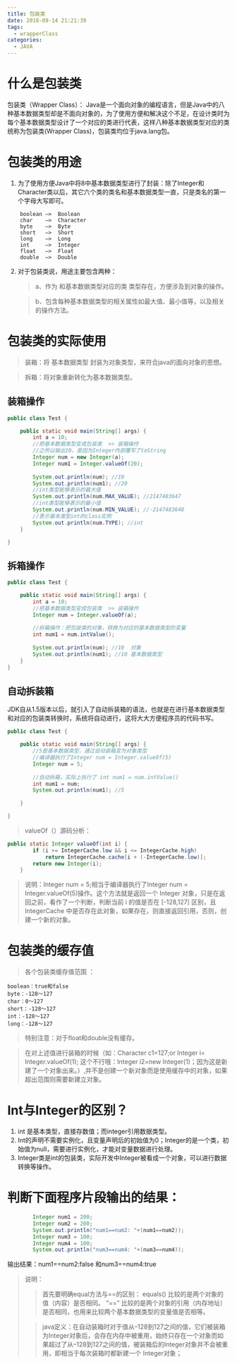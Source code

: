 ```yaml
---
title: 包装类
date: 2018-09-14 21:21:39
tags:
  - wrapperClass
categories:
  - JAVA
---
```


# 什么是包装类

包装类（Wrapper Class）： Java是一个面向对象的编程语言，但是Java中的八种基本数据类型却是不面向对象的，为了使用方便和解决这个不足，在设计类时为每个基本数据类型设计了一个对应的类进行代表，这样八种基本数据类型对应的类统称为包装类(Wrapper Class)，包装类均位于java.lang包。

# 包装类的用途

1. 为了使用方便Java中将8中基本数据类型进行了封装：除了Integer和Character类以后，其它六个类的类名和基本数据类型一直，只是类名的第一个字母大写即可。

```
    boolean —>  Boolean
    char    —>  Character
    byte    —>  Byte
    short   —>  Short
    long    —>  Long
    int     —>  Integer
    float   —>  Float
    double  —>  Double
```

2. 对于包装类说，用途主要包含两种：

   > a、作为 和基本数据类型对应的类 类型存在，方便涉及到对象的操作。

   > b、包含每种基本数据类型的相关属性如最大值、最小值等，以及相关的操作方法。


# 包装类的实际使用

> 装箱：将 基本数据类型 封装为对象类型，来符合java的面向对象的思想。

> 拆箱：将对象重新转化为基本数据类型。

## 装箱操作

```java
public class Test {

	public static void main(String[] args) {
		int a = 10; 
		//把基本数据类型变成包装类  >> 装箱操作
		//之所以输出10，是因为Integer内部覆写了toString
		Integer num = new Integer(a);
		Integer num1 = Integer.valueOf(20);
		
		System.out.println(num); //10
		System.out.println(num1); //20
		//int类型能够表示的最大值
		System.out.println(num.MAX_VALUE); //2147483647
		//int类型能够表示的最小值
		System.out.println(num.MIN_VALUE); //-2147483648
		//表示基本类型int的class实例
		System.out.println(num.TYPE); //int
	}

}
```

## 拆箱操作

```java
public class Test {

	public static void main(String[] args) {
		int a = 10; 
		//把基本数据类型变成包装类  >> 装箱操作
		Integer num = Integer.valueOf(a);
		
		//拆箱操作：把包装类的对象，转换为对应的基本数据类型的变量
		int num1 = num.intValue();
		
		System.out.println(num); //10  对象
		System.out.println(num1); //10 基本数据类型		
	}
}
```

## 自动拆装箱

JDK自从1.5版本以后，就引入了自动拆装箱的语法，也就是在进行基本数据类型和对应的包装类转换时，系统将自动进行，这将大大方便程序员的代码书写。

```java
public class Test {

	public static void main(String[] args) {
		//5是基本数据类型，通过自动装箱变为对象类型
		//编译器执行了Integer num = Integer.valueOf(5)
		Integer num = 5;
		
		//自动拆箱，实际上执行了 int num1 = num.intValue()
		int num1 = num;
		System.out.println(num1); //5
		
	}

}
```

> valueOf（）源码分析：

```java
public static Integer valueOf(int i) {
        if (i >= IntegerCache.low && i <= IntegerCache.high)
            return IntegerCache.cache[i + (-IntegerCache.low)];
        return new Integer(i);
    }
```

> 说明：Integer num = 5;相当于编译器执行了Integer num = Integer.valueOf(5)操作。这个方法就是返回一个 Integer 对象，只是在返回之前，看作了一个判断，判断当前 i 的值是否在 [-128,127] 区别，且 IntegerCache 中是否存在此对象，如果存在，则直接返回引用，否则，创建一个新的对象。

# 包装类的缓存值 

> 各个包装类缓存值范围 ：

```
boolean：true和false 
byte：-128～127 
char：0～127 
short：-128～127 
int：-128～127 
long：-128～127 
```

> 特别注意：对于float和double没有缓存。

>在对上述值进行装箱的时候（如：Character c1=127;or Integer i= Integer.valueOf(1); 这个不行哦：Integer i2=new Integer(1)；因为这是新建了一个对象出来。）,并不是创建一个新对象而是使用缓存中的对象，如果超出范围则需要新建立对象。

# Int与Integer的区别？

1. int 是基本类型，直接存数值；而integer引用数据类型。
2. Int的声明不需要实例化，且变量声明后的初始值为0；Integer的是一个类，初始值为null，需要进行实例化，才能对变量数据进行处理。
3. Integer类是int的包装类，实际开发中Integer被看成一个对象，可以进行数据转换等操作。

# 判断下面程序片段输出的结果：

```java
        Integer num1 = 200;   
        Integer num2 = 200;           
        System.out.println("num1==num2: "+(num1==num2));                    
        Integer num3 = 100;   
        Integer num4 = 100;   
        System.out.println("num3==num4: "+(num3==num4)); 
```

输出结果：num1==num2:false 和num3==num4:true 

>说明：
>
>>首先要明确equal方法与==的区别： 
equals() 比较的是两个对象的值（内容）是否相同。 
“==” 比较的是两个对象的引用（内存地址）是否相同，也用来比较两个基本数据类型的变量值是否相等。
>
>>java定义：在自动装箱时对于值从–128到127之间的值，它们被装箱为Integer对象后，会存在内存中被重用，始终只存在一个对象而如果超过了从–128到127之间的值，被装箱后的Integer对象并不会被重用，即相当于每次装箱时都新建一个 Integer对象；
